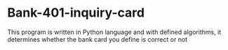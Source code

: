 # Bank-401-inquiry-card
This program is written in Python  language and with defined algorithms, it determines whether the bank card you define is correct or not
